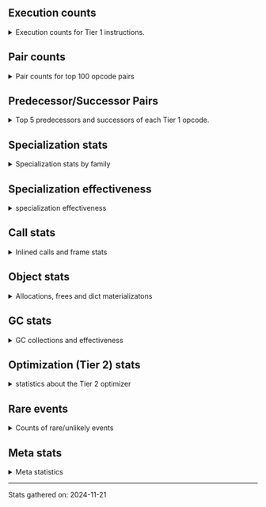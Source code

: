 ## Execution counts

<details>
<summary> Execution counts for Tier 1 instructions. </summary>


The "miss ratio" column shows the percentage of times the instruction
executed that it deoptimized. When this happens, the base unspecialized
instruction is not counted.

<table>
<thead>
<tr>
<th align="left">Name</th>
<th align="right">Base Count</th>
<th align="right">Head Count</th>
<th align="right">Change</th>
</tr>
</thead>
<tbody>
<tr>
<td align="left">SWAP</td>
<td align="right">3,614,640</td>
<td align="right">440</td>
<td align="right">-100.0%</td>
</tr>
<tr>
<td align="left">BINARY_OP_SUBTRACT_INT</td>
<td align="right">2,415,140</td>
<td align="right">300</td>
<td align="right">-100.0%</td>
</tr>
<tr>
<td align="left">CALL_ISINSTANCE</td>
<td align="right">2,420,440</td>
<td align="right">620</td>
<td align="right">-100.0%</td>
</tr>
<tr>
<td align="left">BINARY_OP</td>
<td align="right">6,001,080</td>
<td align="right">2,080</td>
<td align="right">-100.0%</td>
</tr>
<tr>
<td align="left">LOAD_GLOBAL_BUILTIN</td>
<td align="right">2,420,740</td>
<td align="right">920</td>
<td align="right">-100.0%</td>
</tr>
<tr>
<td align="left">POP_JUMP_IF_TRUE</td>
<td align="right">2,420,800</td>
<td align="right">1,040</td>
<td align="right">-100.0%</td>
</tr>
<tr>
<td align="left">LOAD_FAST_LOAD_FAST</td>
<td align="right">10,260,900</td>
<td align="right">16,120</td>
<td align="right">-99.8%</td>
</tr>
<tr>
<td align="left">LOAD_CONST</td>
<td align="right">1,200,360</td>
<td align="right">2,300</td>
<td align="right">-99.8%</td>
</tr>
<tr>
<td align="left">GET_ITER</td>
<td align="right">12,920</td>
<td align="right">380</td>
<td align="right">-97.1%</td>
</tr>
<tr>
<td align="left">LOAD_CONST_IMMORTAL</td>
<td align="right">13,225,420</td>
<td align="right">580,120</td>
<td align="right">-95.6%</td>
</tr>
<tr>
<td align="left">FOR_ITER_RANGE</td>
<td align="right">13,400</td>
<td align="right">860</td>
<td align="right">-93.6%</td>
</tr>
<tr>
<td align="left">STORE_SUBSCR_LIST_INT</td>
<td align="right">16,580</td>
<td align="right">1,700</td>
<td align="right">-89.7%</td>
</tr>
<tr>
<td align="left">LOAD_SMALL_INT</td>
<td align="right">14,098,860</td>
<td align="right">2,043,940</td>
<td align="right">-85.5%</td>
</tr>
<tr>
<td align="left">COMPARE_OP_INT</td>
<td align="right">9,469,700</td>
<td align="right">2,246,580</td>
<td align="right">-76.3%</td>
</tr>
<tr>
<td align="left">BINARY_SUBSCR_LIST_INT</td>
<td align="right">4,436,640</td>
<td align="right">2,036,960</td>
<td align="right">-54.1%</td>
</tr>
<tr>
<td align="left">LOAD_ATTR_INSTANCE_VALUE</td>
<td align="right">58,407,980</td>
<td align="right">27,043,980</td>
<td align="right">-53.7%</td>
</tr>
<tr>
<td align="left">CALL_PY_EXACT_ARGS</td>
<td align="right">31,104,880</td>
<td align="right">15,541,640</td>
<td align="right">-50.0%</td>
</tr>
<tr>
<td align="left">LOAD_ATTR_METHOD_WITH_VALUES</td>
<td align="right">31,267,760</td>
<td align="right">15,697,960</td>
<td align="right">-49.8%</td>
</tr>
<tr>
<td align="left">STORE_FAST</td>
<td align="right">44,225,400</td>
<td align="right">22,877,700</td>
<td align="right">-48.3%</td>
</tr>
<tr>
<td align="left">STORE_ATTR_INSTANCE_VALUE</td>
<td align="right">16,596,040</td>
<td align="right">8,742,640</td>
<td align="right">-47.3%</td>
</tr>
<tr>
<td align="left">LOAD_GLOBAL_MODULE</td>
<td align="right">16,203,540</td>
<td align="right">8,737,880</td>
<td align="right">-46.1%</td>
</tr>
<tr>
<td align="left">POP_JUMP_IF_FALSE</td>
<td align="right">50,064,140</td>
<td align="right">28,892,180</td>
<td align="right">-42.3%</td>
</tr>
<tr>
<td align="left">LOAD_FAST</td>
<td align="right">122,089,020</td>
<td align="right">70,880,500</td>
<td align="right">-41.9%</td>
</tr>
<tr>
<td align="left">POP_JUMP_IF_NOT_NONE</td>
<td align="right">7,266,700</td>
<td align="right">4,838,420</td>
<td align="right">-33.4%</td>
</tr>
<tr>
<td align="left">RESUME_CHECK</td>
<td align="right">23,177,240</td>
<td align="right">15,549,460</td>
<td align="right">-32.9%</td>
</tr>
<tr>
<td align="left">POP_JUMP_IF_NONE</td>
<td align="right">500</td>
<td align="right">660</td>
<td align="right">32.0%</td>
</tr>
<tr>
<td align="left">COPY</td>
<td align="right">13,630,220</td>
<td align="right">9,821,280</td>
<td align="right">-27.9%</td>
</tr>
<tr>
<td align="left">NOP</td>
<td align="right">160</td>
<td align="right">180</td>
<td align="right">12.5%</td>
</tr>
<tr>
<td align="left">JUMP_BACKWARD</td>
<td align="right">660</td>
<td align="right">720</td>
<td align="right">9.1%</td>
</tr>
<tr>
<td align="left">ENTER_EXECUTOR</td>
<td align="right">32,883,420</td>
<td align="right">35,644,700</td>
<td align="right">8.4%</td>
</tr>
<tr>
<td align="left">RETURN_VALUE</td>
<td align="right">71,092,480</td>
<td align="right">66,031,640</td>
<td align="right">-7.1%</td>
</tr>
<tr>
<td align="left">TO_BOOL_BOOL</td>
<td align="right">46,365,180</td>
<td align="right">43,360,140</td>
<td align="right">-6.5%</td>
</tr>
<tr>
<td align="left">JUMP_FORWARD</td>
<td align="right">375,800</td>
<td align="right">361,500</td>
<td align="right">-3.8%</td>
</tr>
<tr>
<td align="left">BINARY_OP_ADD_INT</td>
<td align="right">2,064,980</td>
<td align="right">2,037,520</td>
<td align="right">-1.3%</td>
</tr>
<tr>
<td align="left">POP_TOP</td>
<td align="right">9,305,960</td>
<td align="right">9,297,460</td>
<td align="right">-0.1%</td>
</tr>
<tr>
<td align="left">UNARY_NOT</td>
<td align="right">3,350,000</td>
<td align="right">3,350,080</td>
<td align="right">0.0%</td>
</tr>
<tr>
<td align="left">EXIT_INIT_CHECK</td>
<td align="right">6,240</td>
<td align="right">6,240</td>
<td align="right">0.0%</td>
</tr>
<tr>
<td align="left">CALL_ALLOC_AND_ENTER_INIT</td>
<td align="right">6,240</td>
<td align="right">6,240</td>
<td align="right">0.0%</td>
</tr>
<tr>
<td align="left">BUILD_LIST</td>
<td align="right">1,920</td>
<td align="right">1,920</td>
<td align="right">0.0%</td>
</tr>
<tr>
<td align="left">LOAD_ATTR_CLASS</td>
<td align="right">1,440</td>
<td align="right">1,440</td>
<td align="right">0.0%</td>
</tr>
<tr>
<td align="left">EXTENDED_ARG</td>
<td align="right">720</td>
<td align="right">720</td>
<td align="right">0.0%</td>
</tr>
<tr>
<td align="left">PUSH_NULL</td>
<td align="right">600</td>
<td align="right">600</td>
<td align="right">0.0%</td>
</tr>
<tr>
<td align="left">CALL_NON_PY_GENERAL</td>
<td align="right">540</td>
<td align="right">540</td>
<td align="right">0.0%</td>
</tr>
<tr>
<td align="left">CALL_BUILTIN_CLASS</td>
<td align="right">300</td>
<td align="right">300</td>
<td align="right">0.0%</td>
</tr>
<tr>
<td align="left">LOAD_ATTR</td>
<td align="right">280</td>
<td align="right">280</td>
<td align="right">0.0%</td>
</tr>
<tr>
<td align="left">CALL</td>
<td align="right">260</td>
<td align="right">260</td>
<td align="right">0.0%</td>
</tr>
<tr>
<td align="left">INTERPRETER_EXIT</td>
<td align="right">240</td>
<td align="right">240</td>
<td align="right">0.0%</td>
</tr>
<tr>
<td align="left">LOAD_ATTR_MODULE</td>
<td align="right">180</td>
<td align="right">180</td>
<td align="right">0.0%</td>
</tr>
<tr>
<td align="left">BUILD_TUPLE</td>
<td align="right">120</td>
<td align="right">120</td>
<td align="right">0.0%</td>
</tr>
<tr>
<td align="left">LOAD_ATTR_METHOD_NO_DICT</td>
<td align="right">120</td>
<td align="right">120</td>
<td align="right">0.0%</td>
</tr>
<tr>
<td align="left">TO_BOOL</td>
<td align="right">100</td>
<td align="right">100</td>
<td align="right">0.0%</td>
</tr>
<tr>
<td align="left">LOAD_GLOBAL</td>
<td align="right">100</td>
<td align="right">100</td>
<td align="right">0.0%</td>
</tr>
<tr>
<td align="left">MAKE_FUNCTION</td>
<td align="right">60</td>
<td align="right">60</td>
<td align="right">0.0%</td>
</tr>
<tr>
<td align="left">CALL_FUNCTION_EX</td>
<td align="right">60</td>
<td align="right">60</td>
<td align="right">0.0%</td>
</tr>
<tr>
<td align="left">COPY_FREE_VARS</td>
<td align="right">60</td>
<td align="right">60</td>
<td align="right">0.0%</td>
</tr>
<tr>
<td align="left">FOR_ITER</td>
<td align="right">60</td>
<td align="right">60</td>
<td align="right">0.0%</td>
</tr>
<tr>
<td align="left">IS_OP</td>
<td align="right">60</td>
<td align="right">60</td>
<td align="right">0.0%</td>
</tr>
<tr>
<td align="left">LOAD_DEREF</td>
<td align="right">60</td>
<td align="right">60</td>
<td align="right">0.0%</td>
</tr>
<tr>
<td align="left">MAKE_CELL</td>
<td align="right">60</td>
<td align="right">60</td>
<td align="right">0.0%</td>
</tr>
<tr>
<td align="left">SET_FUNCTION_ATTRIBUTE</td>
<td align="right">60</td>
<td align="right">60</td>
<td align="right">0.0%</td>
</tr>
<tr>
<td align="left">STORE_DEREF</td>
<td align="right">60</td>
<td align="right">60</td>
<td align="right">0.0%</td>
</tr>
<tr>
<td align="left">STORE_FAST_STORE_FAST</td>
<td align="right">60</td>
<td align="right">60</td>
<td align="right">0.0%</td>
</tr>
<tr>
<td align="left">BINARY_OP_SUBTRACT_FLOAT</td>
<td align="right">60</td>
<td align="right">60</td>
<td align="right">0.0%</td>
</tr>
<tr>
<td align="left">BINARY_SUBSCR_TUPLE_INT</td>
<td align="right">60</td>
<td align="right">60</td>
<td align="right">0.0%</td>
</tr>
<tr>
<td align="left">CALL_METHOD_DESCRIPTOR_NOARGS</td>
<td align="right">60</td>
<td align="right">60</td>
<td align="right">0.0%</td>
</tr>
<tr>
<td align="left">CALL_METHOD_DESCRIPTOR_O</td>
<td align="right">60</td>
<td align="right">60</td>
<td align="right">0.0%</td>
</tr>
<tr>
<td align="left">CALL_PY_GENERAL</td>
<td align="right">60</td>
<td align="right">60</td>
<td align="right">0.0%</td>
</tr>
<tr>
<td align="left">UNPACK_SEQUENCE_TWO_TUPLE</td>
<td align="right">60</td>
<td align="right">60</td>
<td align="right">0.0%</td>
</tr>
<tr>
<td align="left">BINARY_SUBSCR</td>
<td align="right">20</td>
<td align="right">20</td>
<td align="right">0.0%</td>
</tr>
<tr>
<td align="left">COMPARE_OP</td>
<td align="right">20</td>
<td align="right">20</td>
<td align="right">0.0%</td>
</tr>
<tr>
<td align="left">UNPACK_SEQUENCE</td>
<td align="right">20</td>
<td align="right">20</td>
<td align="right">0.0%</td>
</tr>
</tbody>
</table>


</details>

## Pair counts

<details>
<summary> Pair counts for top 100 opcode pairs </summary>


Pairs of specialized operations that deoptimize and are then followed by
the corresponding unspecialized instruction are not counted as pairs.

Not included in comparative output.


</details>

## Predecessor/Successor Pairs

<details>
<summary> Top 5 predecessors and successors of each Tier 1 opcode. </summary>


This does not include the unspecialized instructions that occur after a
specialized instruction deoptimizes.

Not included in comparative output.


</details>

## Specialization stats

<details>
<summary> Specialization stats by family </summary>

### BINARY_OP

<details>
<summary> specialization stats for BINARY_OP family </summary>

<table>
<thead>
<tr>
<th align="left">Kind</th>
<th align="right">Base Count</th>
<th align="right">Base Ratio</th>
<th align="right">Head Count</th>
<th align="right">Head Ratio</th>
<th align="right">Change</th>
</tr>
</thead>
<tbody>
<tr>
<td align="left">
deferred
<details>
<summary>ⓘ</summary>

Lists the number of "deferred" (i.e. not specialized) instructions executed.
</details>
</td>
<td align="right">5,999,520</td>
<td align="right">23.9%</td>
<td align="right">2,020</td>
<td align="right">0.0%</td>
<td align="right">-100.0%</td>
</tr>
<tr>
<td align="left">
hit
<details>
<summary>ⓘ</summary>

Specialized instructions that complete.
</details>
</td>
<td align="right">19,144,140</td>
<td align="right">76.1%</td>
<td align="right">19,144,140</td>
<td align="right">100.0%</td>
<td align="right">0.0%</td>
</tr>
</tbody>
</table>

<table>
<thead>
<tr>
<th align="left">Success</th>
<th align="right">Base Count</th>
<th align="right">Base Ratio</th>
<th align="right">Head Count</th>
<th align="right">Head Ratio</th>
<th align="right">Change</th>
</tr>
</thead>
<tbody>
<tr>
<td align="left">Failure</td>
<td align="right">1,540</td>
<td align="right">100.0%</td>
<td align="right">40</td>
<td align="right">100.0%</td>
<td align="right">-97.4%</td>
</tr>
<tr>
<td align="left">Success</td>
<td align="right">0</td>
<td align="right">0.0%</td>
<td align="right">0</td>
<td align="right">0.0%</td>
<td align="right"></td>
</tr>
</tbody>
</table>

<table>
<thead>
<tr>
<th align="left">Failure kind</th>
<th align="right">Base Count</th>
<th align="right">Base Ratio</th>
<th align="right">Head Count</th>
<th align="right">Head Ratio</th>
<th align="right">Change</th>
</tr>
</thead>
<tbody>
<tr>
<td align="left">and int</td>
<td align="right">600</td>
<td align="right">39.0%</td>
<td align="right"></td>
<td align="right"></td>
<td align="right"></td>
</tr>
<tr>
<td align="left">floor divide</td>
<td align="right">600</td>
<td align="right">39.0%</td>
<td align="right"></td>
<td align="right"></td>
<td align="right"></td>
</tr>
<tr>
<td align="left">xor</td>
<td align="right">300</td>
<td align="right">19.5%</td>
<td align="right"></td>
<td align="right"></td>
<td align="right"></td>
</tr>
<tr>
<td align="left">multiply different types</td>
<td align="right">40</td>
<td align="right">2.6%</td>
<td align="right">40</td>
<td align="right">100.0%</td>
<td align="right">0.0%</td>
</tr>
</tbody>
</table>


</details>

### BINARY_SUBSCR

<details>
<summary> specialization stats for BINARY_SUBSCR family </summary>

<table>
<thead>
<tr>
<th align="left">Kind</th>
<th align="right">Base Count</th>
<th align="right">Base Ratio</th>
<th align="right">Head Count</th>
<th align="right">Head Ratio</th>
<th align="right">Change</th>
</tr>
</thead>
<tbody>
<tr>
<td align="left">
hit
<details>
<summary>ⓘ</summary>

Specialized instructions that complete.
</details>
</td>
<td align="right">10,210,860</td>
<td align="right">100.0%</td>
<td align="right">10,210,860</td>
<td align="right">100.0%</td>
<td align="right">0.0%</td>
</tr>
</tbody>
</table>

<table>
<thead>
<tr>
<th align="left">Success</th>
<th align="right">Base Count</th>
<th align="right">Base Ratio</th>
<th align="right">Head Count</th>
<th align="right">Head Ratio</th>
<th align="right">Change</th>
</tr>
</thead>
<tbody>
<tr>
<td align="left">Success</td>
<td align="right">20</td>
<td align="right">100.0%</td>
<td align="right">20</td>
<td align="right">100.0%</td>
<td align="right">0.0%</td>
</tr>
<tr>
<td align="left">Failure</td>
<td align="right">0</td>
<td align="right">0.0%</td>
<td align="right">0</td>
<td align="right">0.0%</td>
<td align="right"></td>
</tr>
</tbody>
</table>


</details>

### CALL

<details>
<summary> specialization stats for CALL family </summary>

<table>
<thead>
<tr>
<th align="left">Kind</th>
<th align="right">Base Count</th>
<th align="right">Base Ratio</th>
<th align="right">Head Count</th>
<th align="right">Head Ratio</th>
<th align="right">Change</th>
</tr>
</thead>
<tbody>
<tr>
<td align="left">
miss
<details>
<summary>ⓘ</summary>

Specialized instructions that deopt.
</details>
</td>
<td align="right">7,179,180</td>
<td align="right">5.5%</td>
<td align="right">20</td>
<td align="right">0.0%</td>
<td align="right">-100.0%</td>
</tr>
<tr>
<td align="left">
hit
<details>
<summary>ⓘ</summary>

Specialized instructions that complete.
</details>
</td>
<td align="right">124,272,920</td>
<td align="right">94.5%</td>
<td align="right">131,316,640</td>
<td align="right">100.0%</td>
<td align="right">5.7%</td>
</tr>
</tbody>
</table>

<table>
<thead>
<tr>
<th align="left">Success</th>
<th align="right">Base Count</th>
<th align="right">Base Ratio</th>
<th align="right">Head Count</th>
<th align="right">Head Ratio</th>
<th align="right">Change</th>
</tr>
</thead>
<tbody>
<tr>
<td align="left">Success</td>
<td align="right">135,700</td>
<td align="right">100.0%</td>
<td align="right">260</td>
<td align="right">100.0%</td>
<td align="right">-99.8%</td>
</tr>
<tr>
<td align="left">Failure</td>
<td align="right">0</td>
<td align="right">0.0%</td>
<td align="right">0</td>
<td align="right">0.0%</td>
<td align="right"></td>
</tr>
</tbody>
</table>


</details>

### COMPARE_OP

<details>
<summary> specialization stats for COMPARE_OP family </summary>

<table>
<thead>
<tr>
<th align="left">Kind</th>
<th align="right">Base Count</th>
<th align="right">Base Ratio</th>
<th align="right">Head Count</th>
<th align="right">Head Ratio</th>
<th align="right">Change</th>
</tr>
</thead>
<tbody>
<tr>
<td align="left">
hit
<details>
<summary>ⓘ</summary>

Specialized instructions that complete.
</details>
</td>
<td align="right">21,199,500</td>
<td align="right">100.0%</td>
<td align="right">21,199,500</td>
<td align="right">100.0%</td>
<td align="right">0.0%</td>
</tr>
</tbody>
</table>

<table>
<thead>
<tr>
<th align="left">Success</th>
<th align="right">Base Count</th>
<th align="right">Base Ratio</th>
<th align="right">Head Count</th>
<th align="right">Head Ratio</th>
<th align="right">Change</th>
</tr>
</thead>
<tbody>
<tr>
<td align="left">Success</td>
<td align="right">20</td>
<td align="right">100.0%</td>
<td align="right">20</td>
<td align="right">100.0%</td>
<td align="right">0.0%</td>
</tr>
<tr>
<td align="left">Failure</td>
<td align="right">0</td>
<td align="right">0.0%</td>
<td align="right">0</td>
<td align="right">0.0%</td>
<td align="right"></td>
</tr>
</tbody>
</table>


</details>

### FOR_ITER

<details>
<summary> specialization stats for FOR_ITER family </summary>

<table>
<thead>
<tr>
<th align="left">Kind</th>
<th align="right">Base Count</th>
<th align="right">Base Ratio</th>
<th align="right">Head Count</th>
<th align="right">Head Ratio</th>
<th align="right">Change</th>
</tr>
</thead>
<tbody>
<tr>
<td align="left">
hit
<details>
<summary>ⓘ</summary>

Specialized instructions that complete.
</details>
</td>
<td align="right">13,400</td>
<td align="right">99.6%</td>
<td align="right">860</td>
<td align="right">93.5%</td>
<td align="right">-93.6%</td>
</tr>
<tr>
<td align="left">
deferred
<details>
<summary>ⓘ</summary>

Lists the number of "deferred" (i.e. not specialized) instructions executed.
</details>
</td>
<td align="right">60</td>
<td align="right">0.4%</td>
<td align="right">60</td>
<td align="right">6.5%</td>
<td align="right">0.0%</td>
</tr>
</tbody>
</table>


</details>

### LOAD_ATTR

<details>
<summary> specialization stats for LOAD_ATTR family </summary>

<table>
<thead>
<tr>
<th align="left">Kind</th>
<th align="right">Base Count</th>
<th align="right">Base Ratio</th>
<th align="right">Head Count</th>
<th align="right">Head Ratio</th>
<th align="right">Change</th>
</tr>
</thead>
<tbody>
<tr>
<td align="left">
miss
<details>
<summary>ⓘ</summary>

Specialized instructions that deopt.
</details>
</td>
<td align="right">31,172,240</td>
<td align="right">9.0%</td>
<td align="right">14,454,360</td>
<td align="right">4.4%</td>
<td align="right">-53.6%</td>
</tr>
<tr>
<td align="left">
hit
<details>
<summary>ⓘ</summary>

Specialized instructions that complete.
</details>
</td>
<td align="right">313,884,000</td>
<td align="right">91.0%</td>
<td align="right">313,949,140</td>
<td align="right">95.6%</td>
<td align="right">0.0%</td>
</tr>
<tr>
<td align="left">
deferred
<details>
<summary>ⓘ</summary>

Lists the number of "deferred" (i.e. not specialized) instructions executed.
</details>
</td>
<td align="right">60</td>
<td align="right">0.0%</td>
<td align="right">60</td>
<td align="right">0.0%</td>
<td align="right">0.0%</td>
</tr>
</tbody>
</table>

<table>
<thead>
<tr>
<th align="left">Success</th>
<th align="right">Base Count</th>
<th align="right">Base Ratio</th>
<th align="right">Head Count</th>
<th align="right">Head Ratio</th>
<th align="right">Change</th>
</tr>
</thead>
<tbody>
<tr>
<td align="left">Success</td>
<td align="right">588,340</td>
<td align="right">100.0%</td>
<td align="right">272,900</td>
<td align="right">100.0%</td>
<td align="right">-53.6%</td>
</tr>
<tr>
<td align="left">Failure</td>
<td align="right">20</td>
<td align="right">0.0%</td>
<td align="right">20</td>
<td align="right">0.0%</td>
<td align="right">0.0%</td>
</tr>
</tbody>
</table>


</details>

### LOAD_GLOBAL

<details>
<summary> specialization stats for LOAD_GLOBAL family </summary>

<table>
<thead>
<tr>
<th align="left">Kind</th>
<th align="right">Base Count</th>
<th align="right">Base Ratio</th>
<th align="right">Head Count</th>
<th align="right">Head Ratio</th>
<th align="right">Change</th>
</tr>
</thead>
<tbody>
<tr>
<td align="left">
hit
<details>
<summary>ⓘ</summary>

Specialized instructions that complete.
</details>
</td>
<td align="right">18,624,280</td>
<td align="right">100.0%</td>
<td align="right">8,738,800</td>
<td align="right">100.0%</td>
<td align="right">-53.1%</td>
</tr>
</tbody>
</table>

<table>
<thead>
<tr>
<th align="left">Success</th>
<th align="right">Base Count</th>
<th align="right">Base Ratio</th>
<th align="right">Head Count</th>
<th align="right">Head Ratio</th>
<th align="right">Change</th>
</tr>
</thead>
<tbody>
<tr>
<td align="left">Success</td>
<td align="right">100</td>
<td align="right">100.0%</td>
<td align="right">100</td>
<td align="right">100.0%</td>
<td align="right">0.0%</td>
</tr>
<tr>
<td align="left">Failure</td>
<td align="right">0</td>
<td align="right">0.0%</td>
<td align="right">0</td>
<td align="right">0.0%</td>
<td align="right"></td>
</tr>
</tbody>
</table>


</details>

### STORE_ATTR

<details>
<summary> specialization stats for STORE_ATTR family </summary>

<table>
<thead>
<tr>
<th align="left">Kind</th>
<th align="right">Base Count</th>
<th align="right">Base Ratio</th>
<th align="right">Head Count</th>
<th align="right">Head Ratio</th>
<th align="right">Change</th>
</tr>
</thead>
<tbody>
<tr>
<td align="left">
miss
<details>
<summary>ⓘ</summary>

Specialized instructions that deopt.
</details>
</td>
<td align="right">22,620</td>
<td align="right">0.0%</td>
<td align="right">12,000</td>
<td align="right">0.0%</td>
<td align="right">-46.9%</td>
</tr>
<tr>
<td align="left">
hit
<details>
<summary>ⓘ</summary>

Specialized instructions that complete.
</details>
</td>
<td align="right">89,153,900</td>
<td align="right">100.0%</td>
<td align="right">87,851,940</td>
<td align="right">100.0%</td>
<td align="right">-1.5%</td>
</tr>
</tbody>
</table>

<table>
<thead>
<tr>
<th align="left">Success</th>
<th align="right">Base Count</th>
<th align="right">Base Ratio</th>
<th align="right">Head Count</th>
<th align="right">Head Ratio</th>
<th align="right">Change</th>
</tr>
</thead>
<tbody>
<tr>
<td align="left">Success</td>
<td align="right">440</td>
<td align="right">100.0%</td>
<td align="right">220</td>
<td align="right">100.0%</td>
<td align="right">-50.0%</td>
</tr>
<tr>
<td align="left">Failure</td>
<td align="right">0</td>
<td align="right">0.0%</td>
<td align="right">0</td>
<td align="right">0.0%</td>
<td align="right"></td>
</tr>
</tbody>
</table>


</details>

### STORE_SUBSCR

<details>
<summary> specialization stats for STORE_SUBSCR family </summary>

<table>
<thead>
<tr>
<th align="left">Kind</th>
<th align="right">Base Count</th>
<th align="right">Base Ratio</th>
<th align="right">Head Count</th>
<th align="right">Head Ratio</th>
<th align="right">Change</th>
</tr>
</thead>
<tbody>
<tr>
<td align="left">
hit
<details>
<summary>ⓘ</summary>

Specialized instructions that complete.
</details>
</td>
<td align="right">2,235,360</td>
<td align="right">100.0%</td>
<td align="right">2,235,360</td>
<td align="right">100.0%</td>
<td align="right">0.0%</td>
</tr>
</tbody>
</table>


</details>

### TO_BOOL

<details>
<summary> specialization stats for TO_BOOL family </summary>

<table>
<thead>
<tr>
<th align="left">Kind</th>
<th align="right">Base Count</th>
<th align="right">Base Ratio</th>
<th align="right">Head Count</th>
<th align="right">Head Ratio</th>
<th align="right">Change</th>
</tr>
</thead>
<tbody>
<tr>
<td align="left">
hit
<details>
<summary>ⓘ</summary>

Specialized instructions that complete.
</details>
</td>
<td align="right">162,486,420</td>
<td align="right">100.0%</td>
<td align="right">162,095,860</td>
<td align="right">100.0%</td>
<td align="right">-0.2%</td>
</tr>
<tr>
<td align="left">
deferred
<details>
<summary>ⓘ</summary>

Lists the number of "deferred" (i.e. not specialized) instructions executed.
</details>
</td>
<td align="right">60</td>
<td align="right">0.0%</td>
<td align="right">60</td>
<td align="right">0.0%</td>
<td align="right">0.0%</td>
</tr>
</tbody>
</table>

<table>
<thead>
<tr>
<th align="left">Success</th>
<th align="right">Base Count</th>
<th align="right">Base Ratio</th>
<th align="right">Head Count</th>
<th align="right">Head Ratio</th>
<th align="right">Change</th>
</tr>
</thead>
<tbody>
<tr>
<td align="left">Success</td>
<td align="right">20</td>
<td align="right">50.0%</td>
<td align="right">20</td>
<td align="right">50.0%</td>
<td align="right">0.0%</td>
</tr>
<tr>
<td align="left">Failure</td>
<td align="right">20</td>
<td align="right">50.0%</td>
<td align="right">20</td>
<td align="right">50.0%</td>
<td align="right">0.0%</td>
</tr>
</tbody>
</table>

<table>
<thead>
<tr>
<th align="left">Failure kind</th>
<th align="right">Base Count</th>
<th align="right">Base Ratio</th>
<th align="right">Head Count</th>
<th align="right">Head Ratio</th>
<th align="right">Change</th>
</tr>
</thead>
<tbody>
<tr>
<td align="left">sequence</td>
<td align="right">20</td>
<td align="right">100.0%</td>
<td align="right">20</td>
<td align="right">100.0%</td>
<td align="right">0.0%</td>
</tr>
</tbody>
</table>


</details>

### UNPACK_SEQUENCE

<details>
<summary> specialization stats for UNPACK_SEQUENCE family </summary>

<table>
<thead>
<tr>
<th align="left">Kind</th>
<th align="right">Base Count</th>
<th align="right">Base Ratio</th>
<th align="right">Head Count</th>
<th align="right">Head Ratio</th>
<th align="right">Change</th>
</tr>
</thead>
<tbody>
<tr>
<td align="left">
hit
<details>
<summary>ⓘ</summary>

Specialized instructions that complete.
</details>
</td>
<td align="right">60</td>
<td align="right">75.0%</td>
<td align="right">60</td>
<td align="right">75.0%</td>
<td align="right">0.0%</td>
</tr>
</tbody>
</table>

<table>
<thead>
<tr>
<th align="left">Success</th>
<th align="right">Base Count</th>
<th align="right">Base Ratio</th>
<th align="right">Head Count</th>
<th align="right">Head Ratio</th>
<th align="right">Change</th>
</tr>
</thead>
<tbody>
<tr>
<td align="left">Success</td>
<td align="right">20</td>
<td align="right">100.0%</td>
<td align="right">20</td>
<td align="right">100.0%</td>
<td align="right">0.0%</td>
</tr>
<tr>
<td align="left">Failure</td>
<td align="right">0</td>
<td align="right">0.0%</td>
<td align="right">0</td>
<td align="right">0.0%</td>
<td align="right"></td>
</tr>
</tbody>
</table>


</details>


</details>

## Specialization effectiveness

<details>
<summary> specialization effectiveness </summary>


All entries are execution counts. Should add up to the total number of
Tier 1 instructions executed.

<table>
<thead>
<tr>
<th align="left">Instructions</th>
<th align="right">Base Count</th>
<th align="right">Base Ratio</th>
<th align="right">Head Count</th>
<th align="right">Head Ratio</th>
<th align="right">Change</th>
</tr>
</thead>
<tbody>
<tr>
<td align="left">
Not specialized
<details>
<summary>ⓘ</summary>

Instructions that could be specialized but aren't, e.g. `LOAD_ATTR`, `BINARY_SLICE`.
</details>
</td>
<td align="right">6,001,940</td>
<td align="right">0.9%</td>
<td align="right">2,940</td>
<td align="right">0.0%</td>
<td align="right">-100.0%</td>
</tr>
<tr>
<td align="left">
Specialized misses
<details>
<summary>ⓘ</summary>

Specialized instructions, e.g. `LOAD_ATTR_MODULE` that deopt.
</details>
</td>
<td align="right">38,374,800</td>
<td align="right">5.9%</td>
<td align="right">14,467,720</td>
<td align="right">3.7%</td>
<td align="right">-62.3%</td>
</tr>
<tr>
<td align="left">
Specialized hits
<details>
<summary>ⓘ</summary>

Specialized instructions, e.g. `LOAD_ATTR_MODULE` that complete.
</details>
</td>
<td align="right">221,240,040</td>
<td align="right">34.0%</td>
<td align="right">127,120,740</td>
<td align="right">32.1%</td>
<td align="right">-42.5%</td>
</tr>
<tr>
<td align="left">
Basic
<details>
<summary>ⓘ</summary>

Instructions that are not and cannot be specialized, e.g. `LOAD_FAST`.
</details>
</td>
<td align="right">385,903,320</td>
<td align="right">59.2%</td>
<td align="right">254,071,620</td>
<td align="right">64.2%</td>
<td align="right">-34.2%</td>
</tr>
</tbody>
</table>

### Deferred by instruction

<details>
<summary> Breakdown of deferred (not specialized) instruction counts by family </summary>

<table>
<thead>
<tr>
<th align="left">Name</th>
<th align="right">Base Count</th>
<th align="right">Base Ratio</th>
<th align="right">Head Count</th>
<th align="right">Head Ratio</th>
<th align="right">Change</th>
</tr>
</thead>
<tbody>
<tr>
<td align="left">BINARY_OP</td>
<td align="right">5,999,520</td>
<td align="right">100.0%</td>
<td align="right">2,020</td>
<td align="right">91.8%</td>
<td align="right">-100.0%</td>
</tr>
<tr>
<td align="left">TO_BOOL</td>
<td align="right">60</td>
<td align="right">0.0%</td>
<td align="right">60</td>
<td align="right">2.7%</td>
<td align="right">0.0%</td>
</tr>
<tr>
<td align="left">FOR_ITER</td>
<td align="right">60</td>
<td align="right">0.0%</td>
<td align="right">60</td>
<td align="right">2.7%</td>
<td align="right">0.0%</td>
</tr>
<tr>
<td align="left">LOAD_ATTR</td>
<td align="right">60</td>
<td align="right">0.0%</td>
<td align="right">60</td>
<td align="right">2.7%</td>
<td align="right">0.0%</td>
</tr>
<tr>
<td align="left">BINARY_SLICE</td>
<td align="right">0</td>
<td align="right">0.0%</td>
<td align="right">0</td>
<td align="right">0.0%</td>
<td align="right"></td>
</tr>
<tr>
<td align="left">STORE_SLICE</td>
<td align="right">0</td>
<td align="right">0.0%</td>
<td align="right">0</td>
<td align="right">0.0%</td>
<td align="right"></td>
</tr>
<tr>
<td align="left">CACHE</td>
<td align="right">0</td>
<td align="right">0.0%</td>
<td align="right">0</td>
<td align="right">0.0%</td>
<td align="right"></td>
</tr>
<tr>
<td align="left">BINARY_SUBSCR</td>
<td align="right">0</td>
<td align="right">0.0%</td>
<td align="right">0</td>
<td align="right">0.0%</td>
<td align="right"></td>
</tr>
<tr>
<td align="left">EXIT_INIT_CHECK</td>
<td align="right">0</td>
<td align="right">0.0%</td>
<td align="right">0</td>
<td align="right">0.0%</td>
<td align="right"></td>
</tr>
<tr>
<td align="left">GET_ITER</td>
<td align="right">0</td>
<td align="right">0.0%</td>
<td align="right">0</td>
<td align="right">0.0%</td>
<td align="right"></td>
</tr>
</tbody>
</table>


</details>

### Misses by instruction

<details>
<summary> Breakdown of misses (specialized deopts) instruction counts by family </summary>

<table>
<thead>
<tr>
<th align="left">Name</th>
<th align="right">Base Count</th>
<th align="right">Base Ratio</th>
<th align="right">Head Count</th>
<th align="right">Head Ratio</th>
<th align="right">Change</th>
</tr>
</thead>
<tbody>
<tr>
<td align="left">CALL_PY_EXACT_ARGS</td>
<td align="right">7,179,180</td>
<td align="right">18.7%</td>
<td align="right">20</td>
<td align="right">0.0%</td>
<td align="right">-100.0%</td>
</tr>
<tr>
<td align="left">RESUME</td>
<td align="right">760</td>
<td align="right">0.0%</td>
<td align="right">1,340</td>
<td align="right">0.0%</td>
<td align="right">76.3%</td>
</tr>
<tr>
<td align="left">RESUME_CHECK</td>
<td align="right">760</td>
<td align="right">0.0%</td>
<td align="right">1,340</td>
<td align="right">0.0%</td>
<td align="right">76.3%</td>
</tr>
<tr>
<td align="left">LOAD_ATTR_INSTANCE_VALUE</td>
<td align="right">15,265,460</td>
<td align="right">39.8%</td>
<td align="right">6,074,180</td>
<td align="right">42.0%</td>
<td align="right">-60.2%</td>
</tr>
<tr>
<td align="left">LOAD_ATTR_METHOD_WITH_VALUES</td>
<td align="right">15,906,780</td>
<td align="right">41.5%</td>
<td align="right">8,380,180</td>
<td align="right">57.9%</td>
<td align="right">-47.3%</td>
</tr>
<tr>
<td align="left">STORE_ATTR_INSTANCE_VALUE</td>
<td align="right">22,620</td>
<td align="right">0.1%</td>
<td align="right">12,000</td>
<td align="right">0.1%</td>
<td align="right">-46.9%</td>
</tr>
<tr>
<td align="left">CACHE</td>
<td align="right">0</td>
<td align="right">0.0%</td>
<td align="right">0</td>
<td align="right">0.0%</td>
<td align="right"></td>
</tr>
<tr>
<td align="left">EXIT_INIT_CHECK</td>
<td align="right">0</td>
<td align="right">0.0%</td>
<td align="right">0</td>
<td align="right">0.0%</td>
<td align="right"></td>
</tr>
<tr>
<td align="left">GET_ITER</td>
<td align="right">0</td>
<td align="right">0.0%</td>
<td align="right">0</td>
<td align="right">0.0%</td>
<td align="right"></td>
</tr>
<tr>
<td align="left">INTERPRETER_EXIT</td>
<td align="right">0</td>
<td align="right">0.0%</td>
<td align="right">0</td>
<td align="right">0.0%</td>
<td align="right"></td>
</tr>
</tbody>
</table>


</details>


</details>

## Call stats

<details>
<summary> Inlined calls and frame stats </summary>


This shows what fraction of calls to Python functions are inlined (i.e.
not having a call at the C level) and for those that are not, where the
call comes from.  The various categories overlap.

Also includes the count of frame objects created.

<table>
<thead>
<tr>
<th align="left"></th>
<th align="right">Base Count</th>
<th align="right">Base Ratio</th>
<th align="right">Head Count</th>
<th align="right">Head Ratio</th>
<th align="right">Change</th>
</tr>
</thead>
<tbody>
<tr>
<td align="left">Calls to PyEval_EvalDefault</td>
<td align="right">300</td>
<td align="right">0.0%</td>
<td align="right">300</td>
<td align="right">0.0%</td>
<td align="right">0.0%</td>
</tr>
<tr>
<td align="left">Calls to Python functions inlined</td>
<td align="right">115,526,700</td>
<td align="right">100.0%</td>
<td align="right">115,526,700</td>
<td align="right">100.0%</td>
<td align="right">0.0%</td>
</tr>
<tr>
<td align="left">Calls via PyEval_EvalFrame (total)</td>
<td align="right">300</td>
<td align="right">0.0%</td>
<td align="right">300</td>
<td align="right">0.0%</td>
<td align="right">0.0%</td>
</tr>
<tr>
<td align="left">Calls via PyEval_EvalFrame (vector)</td>
<td align="right">300</td>
<td align="right">0.0%</td>
<td align="right">300</td>
<td align="right">0.0%</td>
<td align="right">0.0%</td>
</tr>
<tr>
<td align="left">Calls via PyEval_EvalFrame (generator)</td>
<td align="right">0</td>
<td align="right">0.0%</td>
<td align="right">0</td>
<td align="right">0.0%</td>
<td align="right"></td>
</tr>
<tr>
<td align="left">Calls via PyEval_EvalFrame (legacy)</td>
<td align="right">0</td>
<td align="right">0.0%</td>
<td align="right">0</td>
<td align="right">0.0%</td>
<td align="right"></td>
</tr>
<tr>
<td align="left">Calls via PyEval_EvalFrame (function vectorcall)</td>
<td align="right">300</td>
<td align="right">0.0%</td>
<td align="right">300</td>
<td align="right">0.0%</td>
<td align="right">0.0%</td>
</tr>
<tr>
<td align="left">Calls via PyEval_EvalFrame (build class)</td>
<td align="right">0</td>
<td align="right">0.0%</td>
<td align="right">0</td>
<td align="right">0.0%</td>
<td align="right"></td>
</tr>
<tr>
<td align="left">Calls via PyEval_EvalFrame (slot)</td>
<td align="right">0</td>
<td align="right">0.0%</td>
<td align="right">0</td>
<td align="right">0.0%</td>
<td align="right"></td>
</tr>
<tr>
<td align="left">Calls via PyEval_EvalFrame (function ex)</td>
<td align="right">0</td>
<td align="right">0.0%</td>
<td align="right">0</td>
<td align="right">0.0%</td>
<td align="right"></td>
</tr>
<tr>
<td align="left">Calls via PyEval_EvalFrame (api)</td>
<td align="right">0</td>
<td align="right">0.0%</td>
<td align="right">0</td>
<td align="right">0.0%</td>
<td align="right"></td>
</tr>
<tr>
<td align="left">Calls via PyEval_EvalFrame (method)</td>
<td align="right">0</td>
<td align="right">0.0%</td>
<td align="right">0</td>
<td align="right">0.0%</td>
<td align="right"></td>
</tr>
<tr>
<td align="left">Frame objects created</td>
<td align="right">0</td>
<td align="right">0.0%</td>
<td align="right">0</td>
<td align="right">0.0%</td>
<td align="right"></td>
</tr>
<tr>
<td align="left">Frames pushed</td>
<td align="right">115,533,240</td>
<td align="right">100.0%</td>
<td align="right">115,533,240</td>
<td align="right">100.0%</td>
<td align="right">0.0%</td>
</tr>
</tbody>
</table>


</details>

## Object stats

<details>
<summary> Allocations, frees and dict materializatons </summary>


Below, "allocations" means "allocations that are not from a freelist".
Total allocations = "Allocations from freelist" + "Allocations".

"Inline values" is the number of values arrays inlined into objects.

The cache hit/miss numbers are for the MRO cache, split into dunder and
other names.

<table>
<thead>
<tr>
<th align="left"></th>
<th align="right">Base Count</th>
<th align="right">Base Ratio</th>
<th align="right">Head Count</th>
<th align="right">Head Ratio</th>
<th align="right">Change</th>
</tr>
</thead>
<tbody>
<tr>
<td align="left">Method cache collisions</td>
<td align="right">85</td>
<td align="right"></td>
<td align="right">169</td>
<td align="right"></td>
<td align="right">98.8%</td>
</tr>
<tr>
<td align="left">Method cache misses</td>
<td align="right">90</td>
<td align="right"></td>
<td align="right">170</td>
<td align="right"></td>
<td align="right">88.9%</td>
</tr>
<tr>
<td align="left">Allocations to 4 kbytes</td>
<td align="right">120</td>
<td align="right">0.0%</td>
<td align="right">20</td>
<td align="right">0.0%</td>
<td align="right">-83.3%</td>
</tr>
<tr>
<td align="left">Interpreter mortal increfs</td>
<td align="right">242,946,960</td>
<td align="right">16.8%</td>
<td align="right">131,602,140</td>
<td align="right">8.7%</td>
<td align="right">-45.8%</td>
</tr>
<tr>
<td align="left">Interpreter immortal increfs</td>
<td align="right">59,939,740</td>
<td align="right">4.2%</td>
<td align="right">39,411,340</td>
<td align="right">2.6%</td>
<td align="right">-34.2%</td>
</tr>
<tr>
<td align="left">Mortal decrefs</td>
<td align="right">529,598,161</td>
<td align="right">36.9%</td>
<td align="right">674,452,349</td>
<td align="right">44.4%</td>
<td align="right">27.4%</td>
</tr>
<tr>
<td align="left">Interpreter immortal decrefs</td>
<td align="right">88,632,920</td>
<td align="right">6.2%</td>
<td align="right">65,993,640</td>
<td align="right">4.3%</td>
<td align="right">-25.5%</td>
</tr>
<tr>
<td align="left">Mortal increfs</td>
<td align="right">881,034,330</td>
<td align="right">61.0%</td>
<td align="right">1,065,990,530</td>
<td align="right">70.2%</td>
<td align="right">21.0%</td>
</tr>
<tr>
<td align="left">Frees to freelist</td>
<td align="right">3,440</td>
<td align="right"></td>
<td align="right">4,140</td>
<td align="right"></td>
<td align="right">20.3%</td>
</tr>
<tr>
<td align="left">Allocations from freelist</td>
<td align="right">3,920</td>
<td align="right">0.0%</td>
<td align="right">4,620</td>
<td align="right">0.0%</td>
<td align="right">17.9%</td>
</tr>
<tr>
<td align="left">Immortal decrefs</td>
<td align="right">209,449,879</td>
<td align="right">14.6%</td>
<td align="right">241,501,491</td>
<td align="right">15.9%</td>
<td align="right">15.3%</td>
</tr>
<tr>
<td align="left">Interpreter mortal decrefs</td>
<td align="right">608,537,760</td>
<td align="right">42.4%</td>
<td align="right">537,295,660</td>
<td align="right">35.4%</td>
<td align="right">-11.7%</td>
</tr>
<tr>
<td align="left">Immortal increfs</td>
<td align="right">259,504,590</td>
<td align="right">18.0%</td>
<td align="right">282,095,890</td>
<td align="right">18.6%</td>
<td align="right">8.7%</td>
</tr>
<tr>
<td align="left">Method cache hits</td>
<td align="right">42,986,430</td>
<td align="right"></td>
<td align="right">43,907,510</td>
<td align="right"></td>
<td align="right">2.1%</td>
</tr>
<tr>
<td align="left">Allocations</td>
<td align="right">14,170,340</td>
<td align="right">100.0%</td>
<td align="right">14,170,240</td>
<td align="right">100.0%</td>
<td align="right">-0.0%</td>
</tr>
<tr>
<td align="left">Frees</td>
<td align="right">14,161,711</td>
<td align="right"></td>
<td align="right">14,161,699</td>
<td align="right"></td>
<td align="right">-0.0%</td>
</tr>
<tr>
<td align="left">Allocations to 512 bytes</td>
<td align="right">14,170,220</td>
<td align="right">100.0%</td>
<td align="right">14,170,220</td>
<td align="right">100.0%</td>
<td align="right">0.0%</td>
</tr>
<tr>
<td align="left">Allocations over 4 kbytes</td>
<td align="right">0</td>
<td align="right">0.0%</td>
<td align="right">0</td>
<td align="right">0.0%</td>
<td align="right"></td>
</tr>
<tr>
<td align="left">Inline values</td>
<td align="right">6,240</td>
<td align="right"></td>
<td align="right">6,240</td>
<td align="right"></td>
<td align="right">0.0%</td>
</tr>
<tr>
<td align="left">Materialize dict (on request)</td>
<td align="right">0</td>
<td align="right">0.0%</td>
<td align="right">0</td>
<td align="right">0.0%</td>
<td align="right"></td>
</tr>
<tr>
<td align="left">Materialize dict (new key)</td>
<td align="right">0</td>
<td align="right">0.0%</td>
<td align="right">0</td>
<td align="right">0.0%</td>
<td align="right"></td>
</tr>
<tr>
<td align="left">Materialize dict (too big)</td>
<td align="right">0</td>
<td align="right">0.0%</td>
<td align="right">0</td>
<td align="right">0.0%</td>
<td align="right"></td>
</tr>
<tr>
<td align="left">Materialize dict (str subclass)</td>
<td align="right">0</td>
<td align="right">0.0%</td>
<td align="right">0</td>
<td align="right">0.0%</td>
<td align="right"></td>
</tr>
<tr>
<td align="left">Method cache dunder hits</td>
<td align="right">0</td>
<td align="right"></td>
<td align="right">0</td>
<td align="right"></td>
<td align="right"></td>
</tr>
<tr>
<td align="left">Method cache dunder misses</td>
<td align="right">0</td>
<td align="right"></td>
<td align="right">0</td>
<td align="right"></td>
<td align="right"></td>
</tr>
</tbody>
</table>


</details>

## GC stats

<details>
<summary> GC collections and effectiveness </summary>


Collected/visits gives some measure of efficiency.

<table>
<thead>
<tr>
<th align="right">Generation</th>
<th align="right">Base Collections</th>
<th align="right">Base Objects collected</th>
<th align="right">Base Object visits</th>
<th align="right">Head Collections</th>
<th align="right">Head Objects collected</th>
<th align="right">Head Object visits</th>
</tr>
</thead>
<tbody>
<tr>
<td align="right">0</td>
<td align="right">0</td>
<td align="right">0</td>
<td align="right">0</td>
<td align="right">0</td>
<td align="right">0</td>
<td align="right">0</td>
</tr>
<tr>
<td align="right">1</td>
<td align="right">0</td>
<td align="right">0</td>
<td align="right">0</td>
<td align="right">0</td>
<td align="right">0</td>
<td align="right">0</td>
</tr>
<tr>
<td align="right">2</td>
<td align="right">0</td>
<td align="right">0</td>
<td align="right">0</td>
<td align="right">0</td>
<td align="right">0</td>
<td align="right">0</td>
</tr>
</tbody>
</table>


</details>

## Optimization (Tier 2) stats

<details>
<summary> statistics about the Tier 2 optimizer </summary>

<table>
<thead>
<tr>
<th align="left"></th>
<th align="right">Base Count</th>
<th align="right">Base Ratio</th>
<th align="right">Head Count</th>
<th align="right">Head Ratio</th>
<th align="right">Change</th>
</tr>
</thead>
<tbody>
<tr>
<td align="left">
Traces created
<details>
<summary>ⓘ</summary>

The number of traces that were successfully created.
</details>
</td>
<td align="right">180</td>
<td align="right">2.1%</td>
<td align="right">20</td>
<td align="right">0.2%</td>
<td align="right">-88.9%</td>
</tr>
<tr>
<td align="left">
Traces executed
<details>
<summary>ⓘ</summary>

The number of traces that were executed
</details>
</td>
<td align="right">123,365,400</td>
<td align="right"></td>
<td align="right">193,056,180</td>
<td align="right"></td>
<td align="right">56.5%</td>
</tr>
<tr>
<td align="left">
Uops executed
<details>
<summary>ⓘ</summary>

The total number of uops (micro-operations) that were executed
</details>
</td>
<td align="right">3,443,016,040</td>
<td align="right">2,790.9%</td>
<td align="right">4,182,931,000</td>
<td align="right">2,166.7%</td>
<td align="right">21.5%</td>
</tr>
<tr>
<td align="left">
Trace too short
<details>
<summary>ⓘ</summary>

A potential trace is abandoced because it it too short.
</details>
</td>
<td align="right">8,200</td>
<td align="right">97.9%</td>
<td align="right">8,820</td>
<td align="right">99.8%</td>
<td align="right">7.6%</td>
</tr>
<tr>
<td align="left">
Trace stack underflow
<details>
<summary>ⓘ</summary>

A potential trace is abandoned because it pops more frames than it pushes.
</details>
</td>
<td align="right">8,220</td>
<td align="right">98.1%</td>
<td align="right">8,820</td>
<td align="right">99.8%</td>
<td align="right">7.3%</td>
</tr>
<tr>
<td align="left">
Optimization attempts
<details>
<summary>ⓘ</summary>

The number of times a potential trace is identified.  Specifically, this occurs in the JUMP BACKWARD instruction when the counter reaches a threshold.
</details>
</td>
<td align="right">8,380</td>
<td align="right"></td>
<td align="right">8,840</td>
<td align="right"></td>
<td align="right">5.5%</td>
</tr>
<tr>
<td align="left">
Trace stack overflow
<details>
<summary>ⓘ</summary>

A trace is truncated because it would require more than 5 stack frames.
</details>
</td>
<td align="right">0</td>
<td align="right">0.0%</td>
<td align="right">0</td>
<td align="right">0.0%</td>
<td align="right"></td>
</tr>
<tr>
<td align="left">
Trace too long
<details>
<summary>ⓘ</summary>

A trace is truncated because it is longer than the instruction buffer.
</details>
</td>
<td align="right">0</td>
<td align="right">0.0%</td>
<td align="right">0</td>
<td align="right">0.0%</td>
<td align="right"></td>
</tr>
<tr>
<td align="left">
Inner loop found
<details>
<summary>ⓘ</summary>

A trace is truncated because it has an inner loop
</details>
</td>
<td align="right">0</td>
<td align="right">0.0%</td>
<td align="right">0</td>
<td align="right">0.0%</td>
<td align="right"></td>
</tr>
<tr>
<td align="left">
Recursive call
<details>
<summary>ⓘ</summary>

A trace is truncated because it has a recursive call.
</details>
</td>
<td align="right">0</td>
<td align="right">0.0%</td>
<td align="right">0</td>
<td align="right">0.0%</td>
<td align="right"></td>
</tr>
<tr>
<td align="left">
Low confidence
<details>
<summary>ⓘ</summary>

A trace is abandoned because the likelihood of the jump to top being taken is too low.
</details>
</td>
<td align="right">0</td>
<td align="right">0.0%</td>
<td align="right">0</td>
<td align="right">0.0%</td>
<td align="right"></td>
</tr>
<tr>
<td align="left">
Executors invalidated
<details>
<summary>ⓘ</summary>

The number of executors that were invalidated due to watched dictionary changes.
</details>
</td>
<td align="right">0</td>
<td align="right">0.0%</td>
<td align="right">0</td>
<td align="right">0.0%</td>
<td align="right"></td>
</tr>
</tbody>
</table>

<table>
<thead>
<tr>
<th align="left"></th>
<th align="right">Base Count</th>
<th align="right">Base Ratio</th>
<th align="right">Head Count</th>
<th align="right">Head Ratio</th>
<th align="right">Change</th>
</tr>
</thead>
<tbody>
<tr>
<td align="left">
Optimizer attempts
<details>
<summary>ⓘ</summary>

The number of times the trace optimizer (_Py_uop_analyze_and_optimize) was run.
</details>
</td>
<td align="right">180</td>
<td align="right"></td>
<td align="right">20</td>
<td align="right"></td>
<td align="right">-88.9%</td>
</tr>
<tr>
<td align="left">
Optimizer successes
<details>
<summary>ⓘ</summary>

The number of traces that were successfully optimized.
</details>
</td>
<td align="right">120</td>
<td align="right">66.7%</td>
<td align="right">20</td>
<td align="right">100.0%</td>
<td align="right">-83.3%</td>
</tr>
<tr>
<td align="left">
Optimizer no memory
<details>
<summary>ⓘ</summary>

The number of optimizations that failed due to no memory.
</details>
</td>
<td align="right">0</td>
<td align="right">0.0%</td>
<td align="right">0</td>
<td align="right">0.0%</td>
<td align="right"></td>
</tr>
<tr>
<td align="left">
Remove globals builtins changed
<details>
<summary>ⓘ</summary>

The builtins changed during optimization
</details>
</td>
<td align="right">0</td>
<td align="right">0.0%</td>
<td align="right">0</td>
<td align="right">0.0%</td>
<td align="right"></td>
</tr>
<tr>
<td align="left">
Remove globals incorrect keys
<details>
<summary>ⓘ</summary>

The keys in the globals dictionary aren't what was expected
</details>
</td>
<td align="right">0</td>
<td align="right">0.0%</td>
<td align="right">0</td>
<td align="right">0.0%</td>
<td align="right"></td>
</tr>
</tbody>
</table>

### Trace length histogram

<details>
<summary> trace length histogram </summary>

<table>
<thead>
<tr>
<th align="left">Range</th>
<th align="right">Base Count</th>
<th align="right">Base Ratio</th>
<th align="right">Head Count</th>
<th align="right">Head Ratio</th>
<th align="right">Change</th>
</tr>
</thead>
<tbody>
<tr>
<td align="left"><= 1</td>
<td align="right">0</td>
<td align="right">0.0%</td>
<td align="right">0</td>
<td align="right">0.0%</td>
<td align="right"></td>
</tr>
<tr>
<td align="left"><= 2</td>
<td align="right">0</td>
<td align="right">0.0%</td>
<td align="right">0</td>
<td align="right">0.0%</td>
<td align="right"></td>
</tr>
<tr>
<td align="left"><= 4</td>
<td align="right">0</td>
<td align="right">0.0%</td>
<td align="right">0</td>
<td align="right">0.0%</td>
<td align="right"></td>
</tr>
<tr>
<td align="left"><= 8</td>
<td align="right">0</td>
<td align="right">0.0%</td>
<td align="right">0</td>
<td align="right">0.0%</td>
<td align="right"></td>
</tr>
<tr>
<td align="left"><= 16</td>
<td align="right">0</td>
<td align="right">0.0%</td>
<td align="right">0</td>
<td align="right">0.0%</td>
<td align="right"></td>
</tr>
<tr>
<td align="left"><= 32</td>
<td align="right">0</td>
<td align="right">0.0%</td>
<td align="right">0</td>
<td align="right">0.0%</td>
<td align="right"></td>
</tr>
<tr>
<td align="left"><= 64</td>
<td align="right">60</td>
<td align="right">33.3%</td>
<td align="right">20</td>
<td align="right">100.0%</td>
<td align="right">-66.7%</td>
</tr>
<tr>
<td align="left"><= 128</td>
<td align="right">120</td>
<td align="right">66.7%</td>
<td align="right"></td>
<td align="right"></td>
<td align="right"></td>
</tr>
</tbody>
</table>


</details>

### Optimized trace length histogram

<details>
<summary> optimized trace length histogram </summary>

<table>
<thead>
<tr>
<th align="left">Range</th>
<th align="right">Base Count</th>
<th align="right">Base Ratio</th>
<th align="right">Head Count</th>
<th align="right">Head Ratio</th>
<th align="right">Change</th>
</tr>
</thead>
<tbody>
<tr>
<td align="left"><= 1</td>
<td align="right">0</td>
<td align="right">0.0%</td>
<td align="right">0</td>
<td align="right">0.0%</td>
<td align="right"></td>
</tr>
<tr>
<td align="left"><= 2</td>
<td align="right">0</td>
<td align="right">0.0%</td>
<td align="right">0</td>
<td align="right">0.0%</td>
<td align="right"></td>
</tr>
<tr>
<td align="left"><= 4</td>
<td align="right">0</td>
<td align="right">0.0%</td>
<td align="right">0</td>
<td align="right">0.0%</td>
<td align="right"></td>
</tr>
<tr>
<td align="left"><= 8</td>
<td align="right">0</td>
<td align="right">0.0%</td>
<td align="right">0</td>
<td align="right">0.0%</td>
<td align="right"></td>
</tr>
<tr>
<td align="left"><= 16</td>
<td align="right">0</td>
<td align="right">0.0%</td>
<td align="right">0</td>
<td align="right">0.0%</td>
<td align="right"></td>
</tr>
<tr>
<td align="left"><= 32</td>
<td align="right">40</td>
<td align="right">22.2%</td>
<td align="right">20</td>
<td align="right">100.0%</td>
<td align="right">-50.0%</td>
</tr>
<tr>
<td align="left"><= 64</td>
<td align="right">60</td>
<td align="right">33.3%</td>
<td align="right"></td>
<td align="right"></td>
<td align="right"></td>
</tr>
<tr>
<td align="left"><= 128</td>
<td align="right">20</td>
<td align="right">11.1%</td>
<td align="right"></td>
<td align="right"></td>
<td align="right"></td>
</tr>
</tbody>
</table>


</details>

### Trace run length histogram

<details>
<summary> trace run length histogram </summary>

<table>
<thead>
<tr>
<th align="left">Range</th>
<th align="right">Base Count</th>
<th align="right">Base Ratio</th>
<th align="right">Head Count</th>
<th align="right">Head Ratio</th>
<th align="right">Change</th>
</tr>
</thead>
<tbody>
<tr>
<td align="left"><= 1</td>
<td align="right">0</td>
<td align="right">0.0%</td>
<td align="right">0</td>
<td align="right">0.0%</td>
<td align="right"></td>
</tr>
</tbody>
</table>


</details>

### Uop execution stats

<details>
<summary> uop execution stats </summary>

<table>
<thead>
<tr>
<th align="left">Name</th>
<th align="right">Base Count</th>
<th align="right">Head Count</th>
<th align="right">Change</th>
</tr>
</thead>
<tbody>
<tr>
<td align="left">_LOAD_SMALL_INT_0</td>
<td align="right">545,860</td>
<td align="right">5,358,080</td>
<td align="right">881.6%</td>
</tr>
<tr>
<td align="left">_CHECK_STACK_SPACE</td>
<td align="right">5,569,940</td>
<td align="right">15,789,580</td>
<td align="right">183.5%</td>
</tr>
<tr>
<td align="left">_DYNAMIC_EXIT</td>
<td align="right">5,569,940</td>
<td align="right">15,789,580</td>
<td align="right">183.5%</td>
</tr>
<tr>
<td align="left">_LOAD_ATTR</td>
<td align="right">11,791,440</td>
<td align="right">28,128,740</td>
<td align="right">138.6%</td>
</tr>
<tr>
<td align="left">_BINARY_OP_SUBTRACT_INT</td>
<td align="right">2,218,780</td>
<td align="right">4,633,620</td>
<td align="right">108.8%</td>
</tr>
<tr>
<td align="left">_STORE_FAST_1</td>
<td align="right">10,032,200</td>
<td align="right">20,250,520</td>
<td align="right">101.9%</td>
</tr>
<tr>
<td align="left">_INIT_CALL_PY_EXACT_ARGS_2</td>
<td align="right">11,148,980</td>
<td align="right">21,368,620</td>
<td align="right">91.7%</td>
</tr>
<tr>
<td align="left">_DEOPT</td>
<td align="right">640</td>
<td align="right">1,220</td>
<td align="right">90.6%</td>
</tr>
<tr>
<td align="left">_GUARD_BOTH_INT</td>
<td align="right">3,542,040</td>
<td align="right">5,941,760</td>
<td align="right">67.7%</td>
</tr>
<tr>
<td align="left">_STORE_FAST_0</td>
<td align="right">5,923,660</td>
<td align="right">9,808,980</td>
<td align="right">65.6%</td>
</tr>
<tr>
<td align="left">_COMPARE_OP_INT</td>
<td align="right">11,729,800</td>
<td align="right">18,952,920</td>
<td align="right">61.6%</td>
</tr>
<tr>
<td align="left">_START_EXECUTOR</td>
<td align="right">123,365,400</td>
<td align="right">193,056,180</td>
<td align="right">56.5%</td>
</tr>
<tr>
<td align="left">_MAKE_WARM</td>
<td align="right">124,997,880</td>
<td align="right">194,688,660</td>
<td align="right">55.8%</td>
</tr>
<tr>
<td align="left">_EXIT_TRACE</td>
<td align="right">117,794,820</td>
<td align="right">177,265,380</td>
<td align="right">50.5%</td>
</tr>
<tr>
<td align="left">_CHECK_VALIDITY</td>
<td align="right">53,431,020</td>
<td align="right">79,510,420</td>
<td align="right">48.8%</td>
</tr>
<tr>
<td align="left">_BINARY_SUBSCR_LIST_INT</td>
<td align="right">5,774,160</td>
<td align="right">8,173,840</td>
<td align="right">41.6%</td>
</tr>
<tr>
<td align="left">_GUARD_NOS_INT</td>
<td align="right">18,219,040</td>
<td align="right">25,454,980</td>
<td align="right">39.7%</td>
</tr>
<tr>
<td align="left">_LOAD_SMALL_INT_1</td>
<td align="right">12,527,380</td>
<td align="right">17,357,820</td>
<td align="right">38.6%</td>
</tr>
<tr>
<td align="left">_SWAP</td>
<td align="right">10,031,280</td>
<td align="right">13,645,480</td>
<td align="right">36.0%</td>
</tr>
<tr>
<td align="left">_STORE_FAST_2</td>
<td align="right">13,670,140</td>
<td align="right">18,469,520</td>
<td align="right">35.1%</td>
</tr>
<tr>
<td align="left">_LOAD_FAST_2</td>
<td align="right">43,416,160</td>
<td align="right">57,834,500</td>
<td align="right">33.2%</td>
</tr>
<tr>
<td align="left">_LOAD_CONST_INLINE_BORROW</td>
<td align="right">46,074,600</td>
<td align="right">61,158,240</td>
<td align="right">32.7%</td>
</tr>
<tr>
<td align="left">_LOAD_FAST_3</td>
<td align="right">41,324,800</td>
<td align="right">54,608,880</td>
<td align="right">32.1%</td>
</tr>
<tr>
<td align="left">_GUARD_IS_FALSE_POP</td>
<td align="right">60,156,780</td>
<td align="right">78,711,760</td>
<td align="right">30.8%</td>
</tr>
<tr>
<td align="left">_SET_IP</td>
<td align="right">137,981,980</td>
<td align="right">179,489,180</td>
<td align="right">30.1%</td>
</tr>
<tr>
<td align="left">_INIT_CALL_PY_EXACT_ARGS_1</td>
<td align="right">16,738,760</td>
<td align="right">21,538,180</td>
<td align="right">28.7%</td>
</tr>
<tr>
<td align="left">_GUARD_TYPE_VERSION</td>
<td align="right">235,064,680</td>
<td align="right">296,449,560</td>
<td align="right">26.1%</td>
</tr>
<tr>
<td align="left">_LOAD_CONST_INLINE</td>
<td align="right">30,094,440</td>
<td align="right">36,124,560</td>
<td align="right">20.0%</td>
</tr>
<tr>
<td align="left">_CHECK_FUNCTION_EXACT_ARGS</td>
<td align="right">84,550,960</td>
<td align="right">99,978,760</td>
<td align="right">18.2%</td>
</tr>
<tr>
<td align="left">_CHECK_FUNCTION_VERSION</td>
<td align="right">84,550,960</td>
<td align="right">99,978,760</td>
<td align="right">18.2%</td>
</tr>
<tr>
<td align="left">_PUSH_FRAME</td>
<td align="right">84,550,960</td>
<td align="right">99,978,760</td>
<td align="right">18.2%</td>
</tr>
<tr>
<td align="left">_SAVE_RETURN_OFFSET</td>
<td align="right">84,550,960</td>
<td align="right">99,978,760</td>
<td align="right">18.2%</td>
</tr>
<tr>
<td align="left">_TIER2_RESUME_CHECK</td>
<td align="right">13,369,380</td>
<td align="right">15,789,580</td>
<td align="right">18.1%</td>
</tr>
<tr>
<td align="left">_CALL_ISINSTANCE</td>
<td align="right">13,369,160</td>
<td align="right">15,788,980</td>
<td align="right">18.1%</td>
</tr>
<tr>
<td align="left">_LOAD_CONST_INLINE_WITH_NULL</td>
<td align="right">13,369,160</td>
<td align="right">15,788,980</td>
<td align="right">18.1%</td>
</tr>
<tr>
<td align="left">_LOAD_FAST_1</td>
<td align="right">88,835,240</td>
<td align="right">103,922,800</td>
<td align="right">17.0%</td>
</tr>
<tr>
<td align="left">_STORE_FAST_3</td>
<td align="right">15,881,220</td>
<td align="right">18,301,060</td>
<td align="right">15.2%</td>
</tr>
<tr>
<td align="left">_CHECK_MANAGED_OBJECT_HAS_VALUES</td>
<td align="right">176,766,180</td>
<td align="right">198,147,780</td>
<td align="right">12.1%</td>
</tr>
<tr>
<td align="left">_LOAD_ATTR_INSTANCE_VALUE_0</td>
<td align="right">176,766,180</td>
<td align="right">198,147,780</td>
<td align="right">12.1%</td>
</tr>
<tr>
<td align="left">_RETURN_VALUE</td>
<td align="right">44,440,760</td>
<td align="right">49,501,600</td>
<td align="right">11.4%</td>
</tr>
<tr>
<td align="left">_GUARD_DORV_VALUES_INST_ATTR_FROM_DICT</td>
<td align="right">78,612,580</td>
<td align="right">87,512,040</td>
<td align="right">11.3%</td>
</tr>
<tr>
<td align="left">_GUARD_KEYS_VERSION</td>
<td align="right">78,612,580</td>
<td align="right">87,512,040</td>
<td align="right">11.3%</td>
</tr>
<tr>
<td align="left">_LOAD_ATTR_METHOD_WITH_VALUES</td>
<td align="right">78,612,580</td>
<td align="right">87,512,040</td>
<td align="right">11.3%</td>
</tr>
<tr>
<td align="left">_LOAD_FAST_0</td>
<td align="right">285,014,420</td>
<td align="right">313,882,920</td>
<td align="right">10.1%</td>
</tr>
<tr>
<td align="left">_GUARD_IS_TRUE_POP</td>
<td align="right">47,925,580</td>
<td align="right">52,767,060</td>
<td align="right">10.1%</td>
</tr>
<tr>
<td align="left">_CHECK_FUNCTION</td>
<td align="right">66,280,220</td>
<td align="right">72,518,100</td>
<td align="right">9.4%</td>
</tr>
<tr>
<td align="left">_GUARD_IS_NOT_NONE_POP</td>
<td align="right">48,875,680</td>
<td align="right">53,311,820</td>
<td align="right">9.1%</td>
</tr>
<tr>
<td align="left">_GUARD_DORV_NO_DICT</td>
<td align="right">72,580,480</td>
<td align="right">79,121,300</td>
<td align="right">9.0%</td>
</tr>
<tr>
<td align="left">_STORE_ATTR_INSTANCE_VALUE</td>
<td align="right">72,580,480</td>
<td align="right">79,121,300</td>
<td align="right">9.0%</td>
</tr>
<tr>
<td align="left">_GUARD_IS_NONE_POP</td>
<td align="right">23,680,940</td>
<td align="right">21,672,920</td>
<td align="right">-8.5%</td>
</tr>
<tr>
<td align="left">_RESUME_CHECK</td>
<td align="right">78,981,020</td>
<td align="right">84,189,180</td>
<td align="right">6.6%</td>
</tr>
<tr>
<td align="left">_COPY</td>
<td align="right">75,540,220</td>
<td align="right">79,349,160</td>
<td align="right">5.0%</td>
</tr>
<tr>
<td align="left">_GET_ITER</td>
<td align="right">545,860</td>
<td align="right">558,400</td>
<td align="right">2.3%</td>
</tr>
<tr>
<td align="left">_TO_BOOL_BOOL</td>
<td align="right">116,121,240</td>
<td align="right">118,735,720</td>
<td align="right">2.3%</td>
</tr>
<tr>
<td align="left">_CHECK_STACK_SPACE_OPERAND</td>
<td align="right">57,220,220</td>
<td align="right">57,909,860</td>
<td align="right">1.2%</td>
</tr>
<tr>
<td align="left">_INIT_CALL_PY_EXACT_ARGS_0</td>
<td align="right">56,663,220</td>
<td align="right">57,071,960</td>
<td align="right">0.7%</td>
</tr>
<tr>
<td align="left">_STORE_SUBSCR_LIST_INT</td>
<td align="right">2,218,780</td>
<td align="right">2,233,660</td>
<td align="right">0.7%</td>
</tr>
<tr>
<td align="left">_GUARD_TOS_INT</td>
<td align="right">2,218,780</td>
<td align="right">2,233,660</td>
<td align="right">0.7%</td>
</tr>
<tr>
<td align="left">_ITER_NEXT_RANGE</td>
<td align="right">2,221,300</td>
<td align="right">2,233,840</td>
<td align="right">0.6%</td>
</tr>
<tr>
<td align="left">_LOAD_SMALL_INT</td>
<td align="right">2,221,300</td>
<td align="right">2,233,840</td>
<td align="right">0.6%</td>
</tr>
<tr>
<td align="left">_GUARD_NOT_EXHAUSTED_RANGE</td>
<td align="right">2,779,780</td>
<td align="right">2,792,320</td>
<td align="right">0.5%</td>
</tr>
<tr>
<td align="left">_ITER_CHECK_RANGE</td>
<td align="right">2,779,780</td>
<td align="right">2,792,320</td>
<td align="right">0.5%</td>
</tr>
<tr>
<td align="left">_STORE_FAST_4</td>
<td align="right">3,534,300</td>
<td align="right">3,546,740</td>
<td align="right">0.4%</td>
</tr>
<tr>
<td align="left">_LOAD_FAST_4</td>
<td align="right">8,215,300</td>
<td align="right">8,240,160</td>
<td align="right">0.3%</td>
</tr>
<tr>
<td align="left">_LOAD_FAST_5</td>
<td align="right">5,237,960</td>
<td align="right">5,252,760</td>
<td align="right">0.3%</td>
</tr>
<tr>
<td align="left">_STORE_FAST_5</td>
<td align="right">4,850,240</td>
<td align="right">4,862,700</td>
<td align="right">0.3%</td>
</tr>
<tr>
<td align="left">_BINARY_OP_ADD_INT</td>
<td align="right">12,445,180</td>
<td align="right">12,472,640</td>
<td align="right">0.2%</td>
</tr>
<tr>
<td align="left">_CHECK_VALIDITY_AND_SET_IP</td>
<td align="right">189,480</td>
<td align="right">189,540</td>
<td align="right">0.0%</td>
</tr>
<tr>
<td align="left">_POP_TOP</td>
<td align="right">55,757,860</td>
<td align="right">55,766,360</td>
<td align="right">0.0%</td>
</tr>
<tr>
<td align="left">_STORE_FAST_6</td>
<td align="right">2,070,960</td>
<td align="right">2,070,900</td>
<td align="right">-0.0%</td>
</tr>
<tr>
<td align="left">_LOAD_FAST_6</td>
<td align="right">2,656,320</td>
<td align="right">2,656,260</td>
<td align="right">-0.0%</td>
</tr>
<tr>
<td align="left">_UNARY_NOT</td>
<td align="right">26,487,160</td>
<td align="right">26,487,080</td>
<td align="right">-0.0%</td>
</tr>
<tr>
<td align="left">_CHECK_PERIODIC</td>
<td align="right">27,914,040</td>
<td align="right">27,913,980</td>
<td align="right">-0.0%</td>
</tr>
<tr>
<td align="left">_JUMP_TO_TOP</td>
<td align="right">1,632,480</td>
<td align="right">1,632,480</td>
<td align="right">0.0%</td>
</tr>
<tr>
<td align="left">_BINARY_OP</td>
<td align="right"></td>
<td align="right">5,997,500</td>
<td align="right"></td>
</tr>
<tr>
<td align="left">_LOAD_SMALL_INT_2</td>
<td align="right"></td>
<td align="right">2,399,720</td>
<td align="right"></td>
</tr>
<tr>
<td align="left">_STORE_ATTR</td>
<td align="right"></td>
<td align="right">1,312,360</td>
<td align="right"></td>
</tr>
</tbody>
</table>


</details>

### Pair counts

<details>
<summary> Pair counts for top 100 Non-JIT uop pairs </summary>


Pairs of specialized operations that deoptimize and are then followed by
the corresponding unspecialized instruction are not counted as pairs.

Not included in comparative output.


</details>

### Unsupported opcodes

<details>
<summary> unsupported opcodes </summary>


</details>

### Optimizer errored out with opcode

<details>
<summary> Optimization stopped after encountering this opcode </summary>


</details>


</details>

## Rare events

<details>
<summary> Counts of rare/unlikely events </summary>

<table>
<thead>
<tr>
<th align="left">Event</th>
<th align="right">Base Count</th>
<th align="right">Head Count</th>
<th align="right">Change</th>
</tr>
</thead>
<tbody>
<tr>
<td align="left">
set class
<details>
<summary>ⓘ</summary>

Setting an object's class, `obj.__class__ = ...`
</details>
</td>
<td align="right">0</td>
<td align="right">0</td>
<td align="right"></td>
</tr>
<tr>
<td align="left">
set bases
<details>
<summary>ⓘ</summary>

Setting the bases of a class, `cls.__bases__ = ...`
</details>
</td>
<td align="right">0</td>
<td align="right">0</td>
<td align="right"></td>
</tr>
<tr>
<td align="left">
set eval frame func
<details>
<summary>ⓘ</summary>

Setting the PEP 523 frame eval function `_PyInterpreterState_SetFrameEvalFunc()`
</details>
</td>
<td align="right">0</td>
<td align="right">0</td>
<td align="right"></td>
</tr>
<tr>
<td align="left">
builtin dict
<details>
<summary>ⓘ</summary>

Modifying the builtins, `__builtins__.__dict__[var] = ...`
</details>
</td>
<td align="right">0</td>
<td align="right">0</td>
<td align="right"></td>
</tr>
<tr>
<td align="left">
func modification
<details>
<summary>ⓘ</summary>

Modifying a function, e.g. `func.__defaults__ = ...`, etc.
</details>
</td>
<td align="right">0</td>
<td align="right">0</td>
<td align="right"></td>
</tr>
<tr>
<td align="left">
watched dict modification
<details>
<summary>ⓘ</summary>

A watched dict has been modified
</details>
</td>
<td align="right">0</td>
<td align="right">0</td>
<td align="right"></td>
</tr>
<tr>
<td align="left">
watched globals modification
<details>
<summary>ⓘ</summary>

A watched `globals()` dict has been modified
</details>
</td>
<td align="right">0</td>
<td align="right">0</td>
<td align="right"></td>
</tr>
</tbody>
</table>


</details>

## Meta stats

<details>
<summary> Meta statistics </summary>

<table>
<thead>
<tr>
<th align="left"></th>
<th align="right">Base Count</th>
<th align="right">Head Count</th>
<th align="right">Change</th>
</tr>
</thead>
<tbody>
<tr>
<td align="left">Number of data files</td>
<td align="right">20</td>
<td align="right">20</td>
<td align="right">0.0%</td>
</tr>
</tbody>
</table>


</details>

---
Stats gathered on: 2024-11-21
